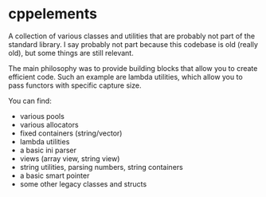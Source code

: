 # cppelements

A collection of various classes and utilities that are probably not part of the standard library.
I say probably not part because this codebase is old (really old), but some things are still relevant.

The main philosophy was to provide building blocks that allow you to create efficient code. Such an example are lambda utilities, which allow you to pass functors with specific capture size.

You can find:
- various pools
- various allocators
- fixed containers (string/vector)
- lambda utilities
- a basic ini parser
- views (array view, string view)
- string utilities, parsing numbers, string containers
- a basic smart pointer
- some other legacy classes and structs


